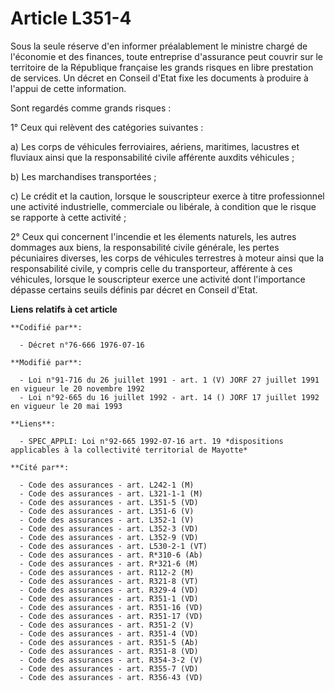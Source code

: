 # Article L351-4

Sous la seule réserve d'en informer préalablement le ministre chargé de l'économie et des finances, toute entreprise
d'assurance peut couvrir sur le territoire de la République française les grands risques en libre prestation de services. Un
décret en Conseil d'Etat fixe les documents à produire à l'appui de cette information.

Sont regardés comme grands risques :

1° Ceux qui relèvent des catégories suivantes :

a) Les corps de véhicules ferroviaires, aériens, maritimes, lacustres et fluviaux ainsi que la responsabilité civile
afférente auxdits véhicules ;

b) Les marchandises transportées ;

c) Le crédit et la caution, lorsque le souscripteur exerce à titre professionnel une activité industrielle, commerciale ou
libérale, à condition que le risque se rapporte à cette activité ;

2° Ceux qui concernent l'incendie et les élements naturels, les autres dommages aux biens, la responsabilité civile générale,
les pertes pécuniaires diverses, les corps de véhicules terrestres à moteur ainsi que la responsabilité civile, y compris
celle du transporteur, afférente à ces véhicules, lorsque le souscripteur exerce une activité dont l'importance dépasse
certains seuils définis par décret en Conseil d'Etat.

**Liens relatifs à cet article**

	**Codifié par**:

	  - Décret n°76-666 1976-07-16

	**Modifié par**:

	  - Loi n°91-716 du 26 juillet 1991 - art. 1 (V) JORF 27 juillet 1991 en vigueur le 20 novembre 1992
	  - Loi n°92-665 du 16 juillet 1992 - art. 14 () JORF 17 juillet 1992 en vigueur le 20 mai 1993

	**Liens**:

	  - SPEC_APPLI: Loi n°92-665 1992-07-16 art. 19 *dispositions applicables à la collectivité territorial de Mayotte*

	**Cité par**:

	  - Code des assurances - art. L242-1 (M)
	  - Code des assurances - art. L321-1-1 (M)
	  - Code des assurances - art. L351-5 (VD)
	  - Code des assurances - art. L351-6 (V)
	  - Code des assurances - art. L352-1 (V)
	  - Code des assurances - art. L352-3 (VD)
	  - Code des assurances - art. L352-9 (VD)
	  - Code des assurances - art. L530-2-1 (VT)
	  - Code des assurances - art. R*310-6 (Ab)
	  - Code des assurances - art. R*321-6 (M)
	  - Code des assurances - art. R112-2 (M)
	  - Code des assurances - art. R321-8 (VT)
	  - Code des assurances - art. R329-4 (VD)
	  - Code des assurances - art. R351-1 (VD)
	  - Code des assurances - art. R351-16 (VD)
	  - Code des assurances - art. R351-17 (VD)
	  - Code des assurances - art. R351-2 (V)
	  - Code des assurances - art. R351-4 (VD)
	  - Code des assurances - art. R351-5 (Ab)
	  - Code des assurances - art. R351-8 (VD)
	  - Code des assurances - art. R354-3-2 (V)
	  - Code des assurances - art. R355-7 (VD)
	  - Code des assurances - art. R356-43 (VD)
